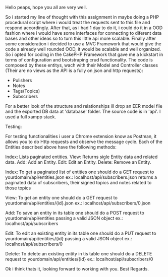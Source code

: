 Hello peaps, hope you all are very well.

So i started my line of thought with this assignment in maybe doing a PHP procedural script where i would treat the requests sent to this file and respond accordingly.
After that, as i had 1 day to do it, i could do it in a OOD fashion where i would have some interfaces for connecting to diferent data bases and other ideas so to 
turn this little api more scalable. Finally after some consideration i decided to use a MVC Framework that would give the code a already well rounded OOD, it would 
be scalable and well organized. So i opted for coding in the CakePHP Framework that gave me a kickstart in terms of configuration and bootstraping crud functionality.
The code is composed by these entitys, wach with their Model and Controller classes (Their are no views as the API is a fully on json and http requests):

- Pulishers
- Notes
- Tags(Topics)
- Subscribers

For a better look of the structure and relationships ill drop an EER model file and the exported DB data at 'database' folder.
The source code is in 'api'.
I used a full xampp stack.

Testing:

For testing functionalities i user a Chrome extension know as Postman, it allows you to do Http requests and observe the message cycle. Each of the Entities described above
have the following methods:

Index: Lists paginated entities. 
View: Returns sigle Entity data and related data.
Add: Add an Entity.
Edit: Edit an Entity.
Delete: Remove an Entity.

Index:
	To get a paginated list of entities one should do a GET request to yourdomain/api/entities.json
	ex.: localhost/api/subscribers.json returns a paginated data of subscribers, their signed topics and notes related to those topics

View:
	To get an entity one should do a GET request to yourdomain/api/entities/{id}.json
	ex.: localhost/api/subscribers/0.json

Add:
	To save an entity in its table one should do a POST request to yourdomain/api/entities passing a valid JSON object
	ex.: localhost/api/subscribers

Edit:
	To edit an existing entity in its table one should do a PUT request to yourdomain/api/entities/{id} passing a valid JSON object
	ex.: localhost/api/subscribers/0

Delete: 
	To delete an existing entity in tis table one should do a DELETE request to yourdomain/api/entities/{id} 
	ex.: localhost/api/subscribers/0

Ok i think thats it, looking forward to working with you.
Best Regards.
